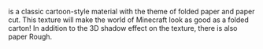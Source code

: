<PaperCutOut> is a classic cartoon-style material with the theme of folded paper and paper cut. This texture will make the world of Minecraft look as good as a folded carton! In addition to the 3D shadow effect on the texture, there is also paper  Rough.
